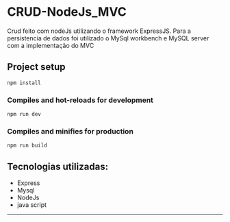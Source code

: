# CRUD-NodeJs_MVC
Crud feito com nodeJs utilizando o framework ExpressJS.
Para a persistencia de dados foi utilizado o MySql workbench e MySQL server com a implementação do MVC 

## Project setup
```
npm install
```

### Compiles and hot-reloads for development
```
npm run dev
```
### Compiles and minifies for production
```
npm run build
```

Tecnologias utilizadas:
-------------------------
  - Express
  - Mysql
  - NodeJs
  - java script    
-------------------------
